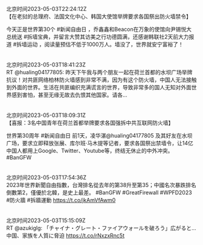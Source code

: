 北京时间2023-05-03T22:24:12Z<br>【在老挝的总理府、法国文化中心、韩国大使馆举牌要求各国祭出防火墙禁令】

今天正是世界第30个 #新闻自由日 ，乔鑫鑫和Beacon在万象的使馆向尹锡悦大总统送 #拆墙宝典，并留言大赞其访美之行功德圆满，还感谢韩联社2天前大力报道 #拆墙运动 ，阅读量预估不低于1000万人。墙没了，世界就安宁富裕了！<br><br><br>北京时间2023-05-03T18:41:23Z<br>RT @hualing04177805: 昨天下午我与两个朋友一起在荷兰首都的水坝广场举牌抗议！对共匪网络柏林防火墙感到非常不满，因为有这个防火墙，中国人无法接触到外面的世界。生活在共匪编织充满谎言的世界，导致非常多的国人无知对外面世界感到害怕，甚至无缘无故去仇恨其他国家。请各…<br><br><br>北京时间2023-05-03T18:09:31Z<br>【喜报：3名中国青年在荷兰首都举牌要求各国强拆中共互联网防火墙】

世界第30周年 #新闻自由日 前1天，凌华湛@hualing04177805 及其好友在水坝广场，要求立即释放张展、库尔班·马木提等记者，要求各国祭出禁墙令，让14亿中国人都用上Google、Twitter、Youtube等，终结无休止的中外冲突。#BanGFW<br><br><br>北京时间2023-05-03T17:54:36Z<br>2023年世界新聞自由指數，台灣排名從去年的第38升至第35；中國名次暴跌排名倒數第2，僅優於北韓，是史上最差。 
#BanGFW #GreatFirewall #WPFD2023 #防火牆
#拆牆運動
https://t.co/jkAmVfAwm0<br><br><br>北京时间2023-05-03T15:15:09Z<br>RT @azukiglg: 「チャイナ・グレート・ファイアウォールを破ろう」広がると…中国、家族を人質に脅迫 https://t.co/rNxzxRnc5t<br><br><br>